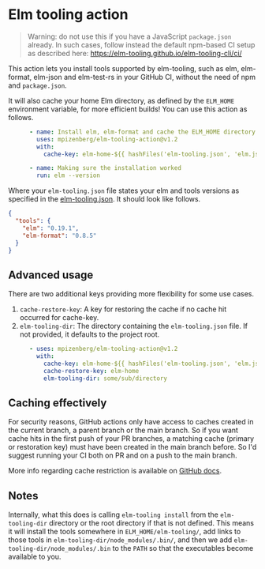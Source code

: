 # Elm tooling action

> Warning: do not use this if you have a JavaScript `package.json` already.
> In such cases, follow instead the default npm-based CI setup as described here:
> https://elm-tooling.github.io/elm-tooling-cli/ci/

This action lets you install tools supported by elm-tooling,
such as elm, elm-format, elm-json and elm-test-rs in your GitHub CI,
without the need of npm and `package.json`.

It will also cache your home Elm directory,
as defined by the `ELM_HOME` environment variable,
for more efficient builds! You can use this action as follows.

```yaml
      - name: Install elm, elm-format and cache the ELM_HOME directory
        uses: mpizenberg/elm-tooling-action@v1.2
        with:
          cache-key: elm-home-${{ hashFiles('elm-tooling.json', 'elm.json') }}

      - name: Making sure the installation worked
        run: elm --version
```

Where your `elm-tooling.json` file states your elm and tools versions
as specified in the [elm-tooling.json][spec].
It should look like follows.

```json
{
  "tools": {
    "elm": "0.19.1",
    "elm-format": "0.8.5"
  }
}
```

[spec]: https://elm-tooling.github.io/elm-tooling-cli/spec/

## Advanced usage

There are two additional keys providing more flexibility for some use cases.

1. `cache-restore-key`: A key for restoring the cache if no cache hit occurred for cache-key.
2. `elm-tooling-dir`: The directory containing the `elm-tooling.json` file. If not provided, it defaults to the project root.

```yaml
      - uses: mpizenberg/elm-tooling-action@v1.2
        with:
          cache-key: elm-home-${{ hashFiles('elm-tooling.json', 'elm.json') }}
          cache-restore-key: elm-home
          elm-tooling-dir: some/sub/directory
```

## Caching effectively

For security reasons, GitHub actions only have access to caches created
in the current branch, a parent branch or the main branch.
So if you want cache hits in the first push of your PR branches,
a matching cache (primary or restoration key) must have been created
in the main branch before.
So I'd suggest running your CI both on PR and on a push to the main branch.

More info regarding cache restriction is available on [GitHub docs][cache].

[cache]: https://docs.github.com/en/actions/guides/caching-dependencies-to-speed-up-workflows#restrictions-for-accessing-a-cache

## Notes

Internally, what this does is calling `elm-tooling install`
from the `elm-tooling-dir` directory or the root directory
if that is not defined.
This means it will install the tools somewhere in `ELM_HOME/elm-tooling/`,
add links to those tools in `elm-tooling-dir/node_modules/.bin/`,
and then we add `elm-tooling-dir/node_modules/.bin` to the `PATH`
so that the executables become available to you.
